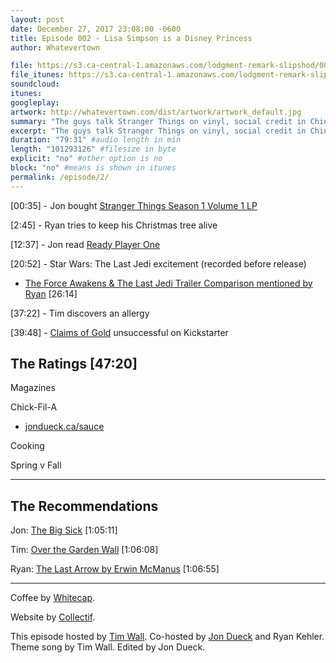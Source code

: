 ```yaml
---
layout: post
date: December 27, 2017 23:08:00 -0600
title: Episode 002 - Lisa Simpson is a Disney Princess
author: Whatevertown

file: https://s3.ca-central-1.amazonaws.com/lodgment-remark-slipshod/002.mp3
file_itunes: https://s3.ca-central-1.amazonaws.com/lodgment-remark-slipshod/002.m4a
soundcloud:
itunes:
googleplay:
artwork: http://whatevertown.com/dist/artwork/artwork_default.jpg
summary: "The guys talk Stranger Things on vinyl, social credit in China, Ready Player One, Star Wars: The Last Jedi, allergies, Chick-Fil-A and more."
excerpt: "The guys talk Stranger Things on vinyl, social credit in China, Ready Player One, Star Wars: The Last Jedi, allergies, Chick-Fil-A and more."
duration: "79:31" #audio length in min
length: "101293126" #filesize in byte
explicit: "no" #other option is no
block: "no" #means is shown in itunes
permalink: /episode/2/
---
```


[00:35] - Jon bought [Stranger Things Season 1 Volume 1 LP](http://www.lakeshorerecordsshop.com/product/stranger-things-volume-one-deluxe-vinyl-kyle-dixon-michael-stein)

[2:45] - Ryan tries to keep his Christmas tree alive

[12:37] - Jon read [Ready Player One](https://www.goodreads.com/book/show/9969571-ready-player-one)

[20:52] - Star Wars: The Last Jedi excitement (recorded before release)
- [The Force Awakens & The Last Jedi Trailer Comparison mentioned by Ryan](https://www.youtube.com/watch?v=IE8nbiL_Msk) [26:14]

[37:22] - Tim discovers an allergy

[39:48] - [Claims of Gold](https://www.kickstarter.com/projects/keymastergames/claims-of-gold/) unsuccessful on Kickstarter

## The Ratings [47:20]

Magazines

Chick-Fil-A
- [jondueck.ca/sauce](https://jondueck.ca/sauce/)

Cooking

Spring v Fall

---

## The Recommendations

Jon: [The Big Sick](http://www.thebigsickmovie.com) [1:05:11]

Tim: [Over the Garden Wall](http://www.cartoonnetwork.ca) [1:06:08]

Ryan: [The Last Arrow by Erwin McManus](https://www.goodreads.com/book/show/33508622-the-last-arrow) [1:06:55]

---

Coffee by [Whitecap](http://drinkwhitecap.com/).

Website by [Collectif](http://collectif.co).

This episode hosted by [Tim Wall](https://twitter.com/timjosephwall/). Co-hosted by [Jon Dueck](https://twitter.com/jondueck/) and Ryan Kehler. Theme song by Tim Wall. Edited by Jon Dueck.
